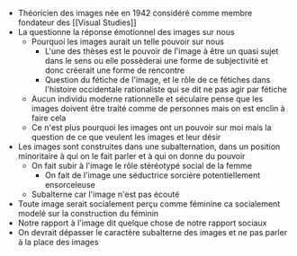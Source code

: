 - Théoricien des images née en 1942 considéré comme membre fondateur des [[Visual Studies]]
- La questionne la réponse émotionnel des images sur nous
	- Pourquoi les images aurait un telle pouvoir sur nous
		- L'une des thèses est le pouvoir de l'image à être un quasi sujet dans le sens ou elle possèderai une forme de subjectivité et donc créerait une forme de rencontre
		- Question du fétiche de l'image, et le rôle de ce fétiches dans l'histoire occidentale rationaliste qui se dit ne pas agir par fétiche
	- Aucun individu moderne rationnelle et séculaire pense que les images doivent être traité comme de personnes mais on est enclin à faire cela
	- Ce n'est plus pourquoi les images ont un pouvoir sur moi mais la question de ce que veulent les images et leur désir
- Les images sont construites dans une subalternation, dans un position minoritaire à qui on le fait parler et à qui on donne du pouvoir
	- On fait subir à l'image le rôle stéréotypé social de la femme
		- On fait de l'image une séductrice sorcière potentiellement ensorceleuse
	- Subalterne car l'image n'est pas écouté
- Toute image serait socialement perçu comme féminine ca socialement modelé sur la construction du féminin
- Notre rapport à l'image dit quelque chose de notre rapport sociaux
- On devrait dépasser le caractère subalterne des images et ne pas parler à la place des images